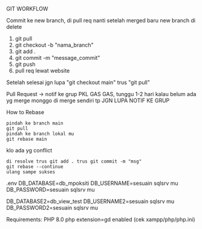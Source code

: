 GIT WORKFLOW

Commit ke new branch, di pull req nanti setelah merged baru new branch di delete

1. git pull
2. git checkout -b "nama_branch"
3. git add . 
4. git commit -m "message_commit"
5. git push 
6. pull req lewat website

Setelah selesai jgn lupa "git checkout main" trus "git pull"

Pull Request -> notif ke grup PKL GAS GAS, tunggu 1-2 hari kalau belum ada yg merge monggo di merge sendiri tp JGN LUPA NOTIF KE GRUP

How to Rebase

    pindah ke branch main
    git pull
    pindah ke branch lokal mu
    git rebase main

klo ada yg conflict

    di resolve trus git add . trus git commit -m "msg"
    git rebase --continue
    ulang sampe sukses

.env
DB_DATABASE=db_mpoksiti
DB_USERNAME=sesuain sqlsrv mu
DB_PASSWORD=sesuain sqlsrv mu

DB_DATABASE2=db_view_test
DB_USERNAME2=sesuain sqlsrv mu
DB_PASSWORD2=sesuain sqlsrv mu

Requirements:
PHP 8.0
php extension=gd enabled (cek xampp/php/php.ini)